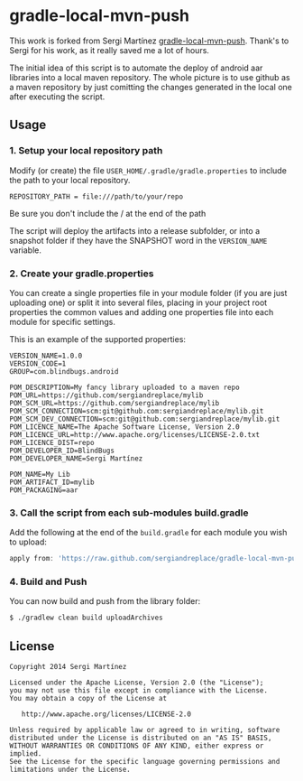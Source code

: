 gradle-local-mvn-push
===============

This work is forked from Sergi Martínez [gradle-local-mvn-push](https://github.com/sergiandreplace/gradle-local-mvn-push). Thank's to Sergi for his work, as it really saved me a lot of hours.

The initial idea of this script is to automate the deploy of android aar libraries into a local maven repository. The whole picture is to use github as a maven repository by just comitting the changes generated in the local one after executing the script.


## Usage


### 1. Setup your local repository path

Modify (or create) the file  `USER_HOME/.gradle/gradle.properties` to include the path to your local repository.

```properties
REPOSITORY_PATH = file:///path/to/your/repo
```
Be sure you don't include the / at the end of the path

The script will deploy the artifacts into a release subfolder, or into a snapshot folder if they have the SNAPSHOT word in the `VERSION_NAME` variable.

### 2. Create your gradle.properties

You can create a single properties file in your module folder (if you are just uploading one) or split it into several files, placing in your project root properties the common values and adding one properties file into each module for specific settings.

This is an example of the supported properties:

```properties
VERSION_NAME=1.0.0
VERSION_CODE=1
GROUP=com.blindbugs.android

POM_DESCRIPTION=My fancy library uploaded to a maven repo
POM_URL=https://github.com/sergiandreplace/mylib
POM_SCM_URL=https://github.com/sergiandreplace/mylib
POM_SCM_CONNECTION=scm:git@github.com:sergiandreplace/mylib.git
POM_SCM_DEV_CONNECTION=scm:git@github.com:sergiandreplace/mylib.git
POM_LICENCE_NAME=The Apache Software License, Version 2.0
POM_LICENCE_URL=http://www.apache.org/licenses/LICENSE-2.0.txt
POM_LICENCE_DIST=repo
POM_DEVELOPER_ID=BlindBugs
POM_DEVELOPER_NAME=Sergi Martínez

POM_NAME=My Lib
POM_ARTIFACT_ID=mylib
POM_PACKAGING=aar

```


### 3. Call the script from each sub-modules build.gradle

Add the following at the end of the `build.gradle` for each module you wish to upload:

```groovy
apply from: 'https://raw.github.com/sergiandreplace/gradle-local-mvn-push/master/gradle-local-mvn-push.gradle'
```

### 4. Build and Push

You can now build and push from the library folder:

```bash
$ ./gradlew clean build uploadArchives
```

## License

    Copyright 2014 Sergi Martínez

    Licensed under the Apache License, Version 2.0 (the "License");
    you may not use this file except in compliance with the License.
    You may obtain a copy of the License at

       http://www.apache.org/licenses/LICENSE-2.0

    Unless required by applicable law or agreed to in writing, software
    distributed under the License is distributed on an "AS IS" BASIS,
    WITHOUT WARRANTIES OR CONDITIONS OF ANY KIND, either express or implied.
    See the License for the specific language governing permissions and
    limitations under the License.

